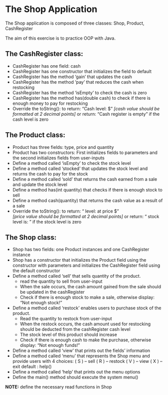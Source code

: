 # The Shop Application

The Shop application is composed of three classes: 
Shop, Product, CashRegister

The aim of this exercise is to practice OOP with Java.

## The CashRegister class:

* CashRegister has one field: cash
* CashRegister has one constructor that initializes the field to default
* CashRegister has the method ‘gain’ that updates the cash
* CashRegister has the method ‘pay’ that reduces the cash when restocking
* CashRegister has the method ‘isEmpty’ to check the cash is zero
* CashRegister has the method has(double cash) to check if there is enough money to pay for restocking
* Override the toString():
        to return: 
        “Cash level: $<cash-value>”
       	*[cash value should be formatted at 2 decimal points]*
        or return: 
        “Cash register is empty” if the cash level is zero

## The Product class:

* Product has three fields: type, price and quantity
* Product has two constructors: First initializes fields to parameters and the second initializes fields from user-inputs
* Define a method called ‘isEmpty’ to check the stock level 
* Define a method called ‘stocked’ that updates the stock level and returns the cash to pay for the stock
* Define a method called ‘sold’ that returns the cash earned from a sale and update the stock level
* Define a method has(int quantity) that checks if there is enough stock to sell
* Define a method cash(quantity) that returns the cash value as a result of a sale
* Override the toString():
        to return: 
        “<type-value> level: <quantity-value> at price $<price-value>”  
	    *[price value should be formatted at 2 decimal points]*
        or return: 
        “<type-value> stock level is: <quantity-value>” 
        if the stock level is zero

## The Shop class:
* Shop has two fields: one Product instances and one CashRegister instance
* Shop has a constructor that initializes the Product field using the constructor with parameters and initializes the CashRegister field using the default constructor
* Define a method called ‘sell’ that sells quantity of the product. 
	- read the quantity to sell from user-input
	- When the sale occurs, the cash amount gained from the sale should be updated in the cashRegister
	- Check if there is enough  stock to make a sale, otherwise display: “Not enough stock!”
* Define a method called ‘restock’ enables users to purchase stock of the product. 
	- Read the quantity to restock from user-input
	- When the restock occurs, the cash amount used for restocking should be deducted from the cashRegister cash level 
	- The stock level of this product should increase
	- Check if there is enough cash to make the purchase, otherwise display: “Not enough funds!”
* Define a method called ‘view’ that prints out the fields’ information
* Define a method called ‘menu’ that represents the Shop menu and provide users with 4 choices:
	( S ) – sell
	( R ) – restock
	( V ) – view
	( X ) – exit
	default : help()
* Define a method called ‘help’ that prints out the menu options
* Define the main() method should execute the system menu()

**NOTE:** define the necessary read functions in Shop


